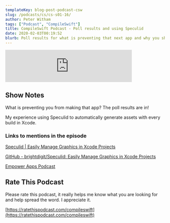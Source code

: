 ```yaml
---
templateKey: blog-post-podcast-csw
slug: /podcasts/cs/cs-s01-16/
author: Peter Witham
tags: ["Podcast", "CompileSwift"]
title: CompileSwift Podcast - Poll results and using Speculid
date: 2020-02-03T00:19:52
blurb: Poll results for what is preventing that next app and why you should use Speculid
---
```


<iframe src="https://anchor.fm/compileswift/embed/episodes/What-is-preventing-that-next-app-poll-results-and-Speculid-asset-generator-eajpl4" height="102px" width="400px" frameborder="0" scrolling="no"></iframe>

## Show Notes

What is preventing you from making that app? The poll results are in!

My experience using Speculid to automatically generate assets with every build in Xcode.

### Links to mentions in the episode

[Speculid | Easily Manage Graphics in Xcode Projects](https://speculid.com/)

[GitHub - brightdigit/Speculid: Easily Manage Graphics in Xcode Projects](https://github.com/brightdigit/Speculid)

[Empower Apps Podcast](https://www.empowerapps.show/)

## Rate This Podcast

Please rate this podcast, it really helps me know what you are looking for and help spread the word. I appreciate it.

[https://ratethispodcast.com/compileswift](https://ratethispodcast.com/compileswift)
